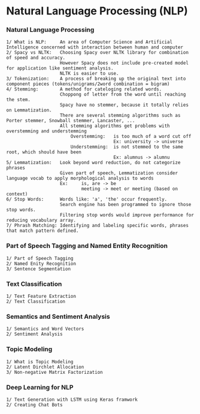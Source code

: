 # Natural Language Processing (NLP)

### Natural Language Processing

    1/ What is NLP:     An area of Computer Science and Artificial Intelligence concerned with interaction between human and computer
    2/ Spacy vs NLTK:   Choosing Spacy over NLTK library for combination of speed and accuracy. 
                        However Spacy does not include pre-created model for application like sentiment analysis. 
                        NLTK is easier to use.   
    3/ Tokenization:    A process of breaking up the original text into component pieces (tokens/unigrams/2word combination = bigram)
    4/ Stemming:        A method for cateloging related words.
                        Choppong of letter from the word until reaching the stem.
                        Spacy have no stemmer, because it totally relies on Lemmatization. 
                        There are several stemming algorithms such as Porter stemmer, Snowball stemmer, Lancaster, ...
                        All stemming algorithms get problems with overstemming and understemming
                            Overstemming:   is too much of a word cut off
                                            Ex: university -> universe
                            Understemming:  is not stemmed to the same root, which should have been
                                            Ex: alumnus -> alumnu
    5/ Lemmatization:   Look beyond word reduction, do not categorize phrases
                        Given part of speech, Lemmatization consider language vocab to apply morphological analysis to words
                        Ex:     is, are -> be
                                meeting -> meet or meeting (based on context)
    6/ Stop Words:      Words like: 'a', 'the' occur frequently.
                        Search engine has been programmed to ignore those stop words.
                        Filtering stop words would improve performance for reducing vocabulary array.
    7/ Phrash Matching: Identifying and labeling specific words, phrases that match pattern defined. 

### Part of Speech Tagging and Named Entity Recognition
   
    1/ Part of Speech Tagging
    2/ Named Enity Recognition
    3/ Sentence Segmentation

### Text Classification
   
    1/ Text Feature Extraction
    2/ Text Classification

### Semantics and Sentiment Analysis
    
    1/ Semantics and Word Vectors
    2/ Sentiment Analysis

### Topic Modeling
    
    1/ What is Topic Modeling
    2/ Latent Dirchlet Allocation
    3/ Non-negative Matrix Factorization

### Deep Learning for NLP
    
    1/ Text Generation with LSTM using Keras framwork
    2/ Creating Chat Bots
